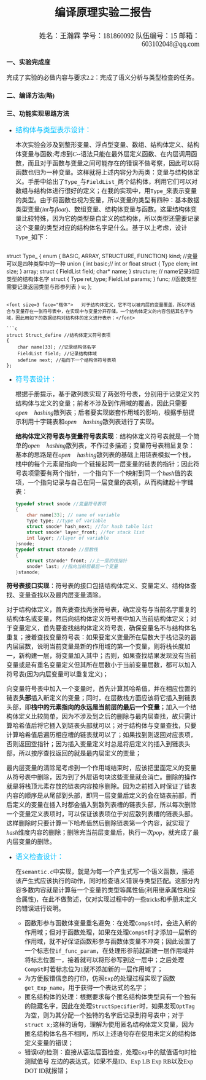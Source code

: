# <p align="center"><font face="楷体">编译原理实验二报告</p></font>

<p align="right"><font size=4 face="楷体">姓名：王瀚霖 学号：181860092 队伍编号：15 邮箱：603102048@qq.com</font></p>


### <font face="楷体">一、实验完成度</font>

<font size=3 face="楷体">	完成了实验的必做内容与要求$2.2$：完成了语义分析与类型检查的任务。</font>

### <font face="楷体">二、编译方法(略)</font>

### <font face="楷体">三、功能实现思路方法</font>

- <font size=4 face="楷体" color=00bfff>结构体与类型表示设计：</font>

  <font size=3 face="楷体">	本次实验会涉及到整形变量、浮点型变量、数组、结构体定义、结构体变量与函数;考虑到$C$--语法只能在最外层定义函数、在内层调用函数，而且对于函数与变量之间可能存在的错误不做考察，因此可以将函数也归为一种变量。这样就将上述内容分为两类：变量与结构体定义。手册中给出了`Type_`与`FieldList_`两个结构体，利用它们可以对数组与结构体进行很好的定义；在我的实现中，用`Type_`来表示变量的类型。由于将函数也视为变量，所以变量的类型有四种：基本数据类型变量($int$与$float$)、数组变量、结构体变量与函数。这里结构体变量比较特殊，因为它的类型是自定义的结构体，所以类型还需要记录这个变量的类型对应的结构体名字是什么。基于以上考虑，设计`Type_`如下：</font>

  ```c
struct Type_
  {
      enum { BASIC, ARRAY, STRUCTURE, FUNCTION} kind;
      //变量可以是四种类型中的一种
      union
      {
          int basic;// int or float
          struct { Type elem; int size; } array;
          struct { FieldList field; char* name; } structure;
          // name记录对应类型的结构体名字
          struct { Type ret_type; FieldList params; } func;
          //函数类型需要记录返回类型与形参列表
      } u;
  };
  ```
  
  <font size=3 face="楷体">	对于结构体定义，它不可以被内层的变量覆盖，所以不适合与变量存在一张符号表中，在实现中与变量分开存储。一个结构体定义的内容包括其名字与域，因此用如下的数据结构对结构体的定义进行表示：</font>

  ```c
struct Struct_define //结构体定义符号表项
  {
      char name[33]; //记录结构体名字
      FieldList field; //记录结构体域
      sdefine next; //指向下一个结构体符号表项
  };
  ```
  
- <font size=4 face="楷体" color=#00bfff>符号表设计：</font>

  <font size=3 face="楷体">	根据手册提示，基于散列表实现了两张符号表，分别用于记录定义的结构体与定义的变量；前者不涉及到作用域的覆盖，因此只需要$open \quad hashing$散列表；后者要实现嵌套作用域的影响，根据手册提示利用十字链表和$open \quad hashing$散列表进行了实现。</font>

  <font size=3 face="楷体">	**结构体定义符号表与变量符号表实现**：结构体定义符号表就是一个简单的$open \quad hashing$散列表，不作过多描述；变量符号表稍显复杂：基本的思路是在$open \quad hashing$散列表的基础上用链表模拟一个栈，栈中的每个元素是指向一个链接起同一层变量的链表的指针；因此符号表项需要有两个指针，一个指向下一个映射到同一个$hash$值的表项，一个指向记录与自己在同一层变量的表项，从而构建起十字链表：</font>

  ```c
  typedef struct snode //变量符号表项
  {
      char name[33]; // name of variable
      Type type; //type of variable
      struct snode* hash_next; //for hash table list
      struct snode* layer_front; //for stack list
      int layer; //layer of variable
  }snode;
  typedef struct stanode //层数栈
  {
      struct stanode* front; //上一层的栈指针
      snode* last; //指向当前层最后一个变量
  }stanode;
  ```
  

<font size=3 face="楷体">	**符号表接口实现**：符号表的接口包括结构体定义、变量定义、结构体查找、变量查找以及最内层变量清除。</font>

<font size=3 face="楷体">	对于结构体定义，首先要查找两张符号表，确定没有与当前名字重复的结构体名或变量，然后向结构体定义符号表中加入当前结构体定义；对于变量定义，首先要查找结构体定义符号表，确保变量名不与结构体名重复；接着查找变量符号表：如果要定义变量所在层数大于栈记录的最内层层数，说明当前变量是新的作用域的第一个变量，则将栈长度加一，新构建一层，将变量加入其中；否则，如果查找结果发现没有当前变量或是有重名变量定义但其所在层数小于当前变量层数，都可以加入符号表(因为内层变量可以重复定义)；</font>

<font size=3 face="楷体">	向变量符号表中加入一个变量时，首先计算其哈希值，并在相应位置的链表**头部**插入新定义的变量；同时，在层数栈方面应该将它插入到链表头部，即**栈中的元素指向的永远是当前层的最后一个变量**；加入一个结构体定义比较简单，因为不涉及到之后的删除与最内层查找，故只需计算哈希值后将它插入到链表头部就可以；对于结构体与变量查找，只要计算哈希值后遍历相应槽的链表就可以了；如果找到则返回对应表项，否则返回空指针；因为插入变量定义时总是将后定义的插入到链表头部，所以按序查找返回的就是最内层定义的变量；</font>

<font size=3 face="楷体">	最内层变量的清除是考虑到一个作用域结束时，应该把里面定义的变量从符号表中删除，因为到了外层语句块这些变量就会消亡。删除的操作就是将栈顶元素存放的链表内容按序删除。因为之前插入时保证了链表内容的顺序是从尾部到头部，即同一层变量后定义的会在链表前部，而后定义的变量在插入时都会插入到散列表槽的链表头部，所以每次删除一个变量定义表项时，可以保证该表项位于对应散列表槽的链表头部。这样删除时只要计算一下哈希值然后删除链表第一个内容，就实现了$hash$维度内容的删除；删除完当前层变量后，执行一次$pop$，就完成了最内层变量的删除。</font>

- <font size=4 face="楷体" color=#00bfff>语义检查设计：</font>

  <font size=3 face="楷体">	在`semantic.c`中实现，就是为每一个产生式写一个语义函数，描述该产生式应该执行的动作，同时检查语义错误与类型匹配。这部分内容多数内容就是计算每一个变量的类型等属性值(利用继承属性和综合属性)，在此不做赘述，仅对实现过程中的一些tricks和手册未定义的错误进行说明。</font>
  
  - <font size=3 face="楷体">函数形参与函数体变量重名避免：在处理`CompSt`时，会进入新的作用域；但对于函数处理，如果在处理`CompSt`时才添加一层新的作用域，就不好保证函数形参与函数体变量不冲突；因此设置了一个标志位`if_func_param`，在处理形参前就新建一层作用域并将标志位置一，接着就可以将形参写到这一层中；之后处理`CompSt`时若标志位为1就不添加新的一层作用域了；</font>
  - <font size=3 face="楷体">为方便报错信息的打印，仿照`Exp`的处理过程实现了函数`get_Exp_name`，用于获得一个表达式的名字；</font>
  - <font size=3 face="楷体">匿名结构体的处理：根据要求每个匿名结构体类型具有一个独有的隐藏名字，因此在处理`StructSpecifier`时，如果发现`OptTag`为空，则为其分配一个独特的名字后记录到符号表中；对于`struct x;`这样的语句，理解为使用匿名结构体定义变量，因为匿名结构体名各不相同，所以上述语句存在使用未定义的结构体定义变量的错误；</font>
  - <font size=3 face="楷体">错误6的检测：直接从语法层面检查，处理`Exp`中的赋值语句时检测赋值号 左边的表达式，如果不是ID、Exp LB Exp RB以及Exp DOT ID就报错；</font>
